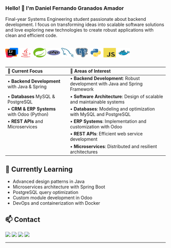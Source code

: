 ### Hello! 👋 I'm Daniel Fernando Granados Amador
Final-year Systems Engineering student passionate about backend development. I focus on transforming ideas into scalable software solutions and love exploring new technologies to create robust applications with clean and efficient code.
<div style="display: inline_block"><br>
  <img align="center" alt="Dani-Intellij" height="30" width="40" src="https://raw.githubusercontent.com/devicons/devicon/master/icons/intellij/intellij-original.svg">
  <img align="center" alt="Dani-Java" height="30" width="40" src="https://raw.githubusercontent.com/devicons/devicon/master/icons/java/java-plain.svg">
  <img align="center" alt="Dani-Spring" height="30" width="40" src="https://raw.githubusercontent.com/devicons/devicon/master/icons/spring/spring-original.svg">
  <img align="center" alt="Dani-PHP" height="30" width="40" src="https://raw.githubusercontent.com/devicons/devicon/master/icons/php/php-original.svg">
  <img align="center" alt="Dani-MySQL" height="30" width="40" src="https://raw.githubusercontent.com/devicons/devicon/master/icons/mysql/mysql-original.svg">
  <img align="center" alt="Dani-PostgreSQL" height="30" width="40" src="https://raw.githubusercontent.com/devicons/devicon/master/icons/postgresql/postgresql-original.svg">
  <img align="center" alt="Dani-Python" height="30" width="40" src="https://raw.githubusercontent.com/devicons/devicon/master/icons/python/python-original.svg">
  <img align="center" alt="Dani-Js" height="30" width="40" src="https://raw.githubusercontent.com/devicons/devicon/master/icons/javascript/javascript-original.svg">
  <img align="center" alt="Dani-Docker" height="30" width="40" src="https://raw.githubusercontent.com/devicons/devicon/master/icons/docker/docker-original.svg">
</div>
  
  ##
| 🎯 **Current Focus** | 🎯 **Areas of Interest** |
|:---|:---|
| • **Backend Development** with Java & Spring | • **Backend Development**: Robust development with Java and Spring Framework |
| • **Databases** MySQL & PostgreSQL | • **Software Architecture**: Design of scalable and maintainable systems |
| • **CRM & ERP Systems** with Odoo (Python) | • **Databases**: Modeling and optimization with MySQL and PostgreSQL |
| • **REST APIs** and Microservices | • **ERP Systems**: Implementation and customization with Odoo |
| | • **REST APIs**: Efficient web service development |
| | • **Microservices**: Distributed and resilient architectures |
## 🌱 Currently Learning
* Advanced design patterns in Java
* Microservices architecture with Spring Boot
* PostgreSQL query optimization
* Custom module development in Odoo
* DevOps and containerization with Docker
## 📫 Contact
 
<div> 
  <a href="https://www.linkedin.com/in/daniel-fernando-granados-amador-310a70244/" target="_blank"><img src="https://img.shields.io/badge/-LinkedIn-%230077B5?style=for-the-badge&logo=linkedin&logoColor=white" target="_blank"></a>
  <a href = "mailto:dev.danielfga@gmail.com"><img src="https://img.shields.io/badge/-Gmail-%23333?style=for-the-badge&logo=gmail&logoColor=white" target="_blank"></a>
  <a href="https://www.instagram.com/daniel__amador/" target="_blank"><img src="https://img.shields.io/badge/-Instagram-%23E4405F?style=for-the-badge&logo=instagram&logoColor=white" target="_blank"></a>
  <a href="https://discordapp.com/users/429756725177090071" target="_blank"><img src="https://img.shields.io/badge/Discord-7289DA?style=for-the-badge&logo=discord&logoColor=white" target="_blank"></a> 
</div>

---
